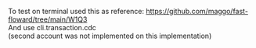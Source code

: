 To test on terminal used this as reference: https://github.com/maggo/fast-floward/tree/main/W1Q3 \
And use cli.transaction.cdc \
(second account was not implemented on this implementation)
